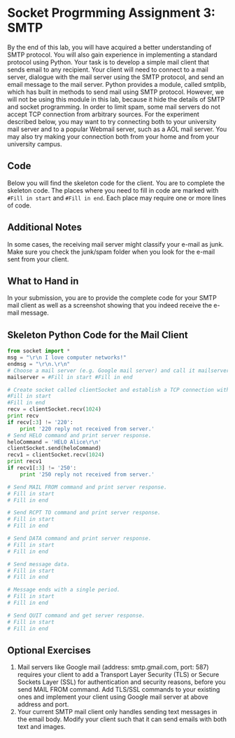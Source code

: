 # Socket Progrmming Assignment 3: SMTP
By the end of this lab, you will have acquired a better understanding of SMTP protocol. You will also gain experience in implementing a standard protocol using Python. 
Your task is to develop a simple mail client that sends email to any recipient. Your client will need to connect to a mail server, dialogue with the mail server using the SMTP protocol, and send an email message to the mail server. Python provides a module, called smtplib, which has built in methods to send mail using SMTP protocol. However, we will not be using this module in this lab, because it hide the details of SMTP and socket programming. 
In order to limit spam, some mail servers do not accept TCP connection from arbitrary sources. For the experiment described below, you may want to try connecting both to your university mail server and to a popular Webmail server, such as a AOL mail server. You may also try making your connection both from your home and from your university campus.

## Code
Below you will find the skeleton code for the client. You are to complete the skeleton code. The places where you need to fill in code are marked with ```#Fill in start``` and ```#Fill in end```. Each place may require one or more lines of code. 

## Additional Notes
In some cases, the receiving mail server might classify your e-mail as junk. Make sure you check the junk/spam folder when you look for the e-mail sent from your client.

## What to Hand in
In your submission, you are to provide the complete code for your SMTP mail client as well as a screenshot showing that you indeed receive the e-mail message.

## Skeleton Python Code for the Mail Client
```python
from socket import *
msg = "\r\n I love computer networks!"
endmsg = "\r\n.\r\n"
# Choose a mail server (e.g. Google mail server) and call it mailserver
mailserver = #Fill in start #Fill in end

# Create socket called clientSocket and establish a TCP connection with mailserver
#Fill in start
#Fill in end
recv = clientSocket.recv(1024)
print recv
if recv[:3] != '220':
    print '220 reply not received from server.'
# Send HELO command and print server response.
heloCommand = 'HELO Alice\r\n'
clientSocket.send(heloCommand)
recv1 = clientSocket.recv(1024)
print recv1
if recv1[:3] != '250':
    print '250 reply not received from server.'

# Send MAIL FROM command and print server response.
# Fill in start
# Fill in end

# Send RCPT TO command and print server response.
# Fill in start
# Fill in end

# Send DATA command and print server response.
# Fill in start
# Fill in end

# Send message data.
# Fill in start
# Fill in end

# Message ends with a single period.
# Fill in start
# Fill in end

# Send QUIT command and get server response.
# Fill in start
# Fill in end
```

## Optional Exercises
1. Mail servers like Google mail (address: smtp.gmail.com, port: 587) requires your client to add a Transport Layer Security (TLS) or Secure Sockets Layer (SSL) for authentication and security reasons, before you send MAIL FROM command. Add TLS/SSL commands to your existing ones and implement your client using Google mail server at above address and port.
2. Your current SMTP mail client only handles sending text messages in the email body. Modify your client such that it can send emails with both text and images. 